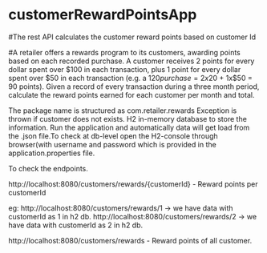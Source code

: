 # customerRewardPointsApp
#The rest API calculates the customer reward points based on customer Id

#A retailer offers a rewards program to its customers, awarding points based on each recorded purchase. A customer receives 2 points for every dollar spent over $100 in each transaction, plus 1 point for every dollar spent over $50 in each transaction (e.g. a $120 purchase = 2x$20 + 1x$50 = 90 points). Given a record of every transaction during a three month period, calculate the reward points earned for each customer per month and total.

The package name is structured as com.retailer.rewards
Exception is thrown if customer does not exists.
H2 in-memory database to store the information.
Run the application and automatically data will get load from the .json file.To check at db-level open the H2-console through browser(with username and password which is provided in the application.properties file.

To check the endpoints.

 http://localhost:8080/customers/rewards/{customerId} - Reward points per customerId
 
 eg:
 http://localhost:8080/customers/rewards/1     -> we have data with customerId as 1 in h2 db.
 http://localhost:8080/customers/rewards/2     -> we have data with customerId as 2 in h2 db.
 
 
 
 http://localhost:8080/customers/rewards - Reward points of all customer.
 
 
